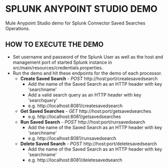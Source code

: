 SPLUNK ANYPOINT STUDIO DEMO
================

Mule Anypoint Studio demo for Splunk Connector Saved Searches Operations.

HOW TO EXECUTE THE DEMO
-----------------------

* Set username and password of the Splunk User as well as the host and management port of started Splunk instance in src/main/resources/credentials.properties.
* Run the demo and hit these endpoints for the demo of each processor.
    * **Create Saved Search** - *POST* http://host:port/createsavedsearch
        * Add the name of the Saved Search as an HTTP header with key 'searchname' 
        * Add a valid search query as an HTTP header with key 'searchquery' 
        * e.g. http://localhost:8081/createsavedsearch
    * **Get Saved Searches** - *GET* http://host:port/getsavedsearches
        * e.g. http://localhost:8081/getsavedsearches
    * **Run Saved Search** - *POST* http://host:port/runsavedsearch
        * Add the name of the Saved Search as an HTTP header with key 'searchname' 
        * e.g. http://localhost:8081/runsavedsearch
    * **Delete Saved Search** - *POST* http://host:port/deletesavedsearch
        * Add the name of the Saved Search as an HTTP header with key 'searchname' 
        * e.g. http://localhost:8081/deletesavedsearch
